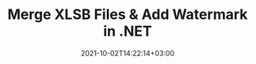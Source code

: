 ---
############################# Static ############################
layout: "autogen"
date: 2021-10-02T14:22:14+03:00
draft: false
path: "total/net/merger/xlsb/"

############################# Head ############################
head_title: "Merge & Split XLSB Files and Add Watermarks in C# .NET"
head_description: ".NET documents merger library to combine multiple XLSB files into a single file by joining selective number of pages or a range of pages from multiple source documents into one."

############################# Header ############################
title: "Merge XLSB Files & Add Watermark in .NET"
description: ".NET documents merger API to combine multiple XLSB files into a single file by joining selective number of pages or a range of pages from multiple source documents into one. Perform single document operations such as move, remove, rotate, swap and extract pages or split a single XLSB document into several resultant documents."

############################# SubMenu ############################
submenu:
    enable: false

############################# Content ############################
content:
    enable: true
    block:
    - title_left: "Merge XLSB Files & Add Watermark in C#"
      content_left: |
          Join XLSB files in C# .NET and add text or image watermarks to the single resultant document in .NET (C#, VB.NET, ASP.NET & .NET Core) applications.

          -   Instantiate **Merger** with input XLSB document
          -   Call **Join** method of **Merger** class instance and pass second source document path
          -   Call **Save** method of **Merger** class instance to save merged document
          -   Instantiate **Watermarker** with merged XLSB document as created above
          -   Create the **TextWatermark** object & set watermark properties
          -   Add watermark and save watermarked XLSB
          
      title_right: "Source Document Information Extraction"
      content_right: |
          You require `GroupDocs.Merger` & `GroupDocs.Watermark` namespaces to perform single and multiple documents merging operations within PDF, Microsoft Office, HTML, OpenDocument and many other document formats. Explore other [.NET APIs for Office documents](https://products.conholdate.com/total/net/) as offered by Conholdate.Total.
          
          Get the respective assembly files from the [downloads](https://downloads.conholdate.com/total/net) or fetch the whole package from [Nuget](https://www.nuget.org/packages/Conholdate.Total/) to add 'Conholdate.Total` directly in your workspace.
          
      code: |
          ```cs {linenos=false}
          // Merge XLSB files using GroupDocs.Merger API
          // Instantiate Merger with input XLSB document
          using (Merger merger = new Merger("input1.xlsb"))
          {
              // Call Join method of Merger class instance and pass second source document path
              merger.Join("input2.xlsb");

              // Call Save method of Merger class instance to save merged document
              merger.Save("merged.xlsb");
          }

          // Add text watermark to XLSB document
          // Instantiate Watermarker with merged XLSB document created above
          // GroupDocs.Merger created Output folder and save merged.xlsb there
          // We will load merged.xlsb document from Output folder
          using (Watermarker watermarker = new Watermarker("Output/merged.xlsb"))
          {
              // Initialize the Font to be used for watermark
              Font font = new Font("Arial", 19, FontStyle.Bold | FontStyle.Italic);

              // Create the TextWatermark object
              TextWatermark watermark = new TextWatermark("my watermark", font);

              // Set watermark properties
              watermark.ForegroundColor = Color.Red;
              watermark.BackgroundColor = Color.Blue;
              watermark.TextAlignment = TextAlignment.Right;
              watermark.Opacity = 0.5;

              // Add watermark and save watermarked XLSB
              watermarker.Add(watermark);
              watermarker.Save("output.xlsb");
          }
          ```
    - title_left: "Split XLSB File & Add Watermarks in .NET"
      content_left: |
          Split a single XLSB document to multiple independent documents and insert image or text watermarks to each of the splitted files using C# .NET.

          -   Set output path where files will be saved after splitting
          -   Instantiate **SplitOptions** object with path of splitted file and number of pages to be splitted
          -   Create **Merger** object with input XLSB and split using **SplitOptions**
          -   Instantiate **Watermarker** with splitted XLSB
          -   Create the **TextWatermark** object & set watermark properties
          -   Add watermark and save watermarked XLSB
        
      title_right: "Image Representation of Document Pages"
      content_right: |
          Combine all popular document file formats and generate image representation of the merged document pages in 'PNG', 'JPG' or 'BMP' formats. You can easily preview the complete document as a whole or display some specific pages based on page numbers or page ranges.

          Join popular document file formats on different operating systems such as Windows, Linux or macOS while using platforms such as Windows Azure, Mono and Xamarin.
          
      code: |
          ```cs {linenos=false}
          // Set output path where files will be saved after splitting
          string outputFolder = @"c:\output\";

          // Instantiate SplitOptions object with path of splitted file and number of pages to be splitted
          SplitOptions splitOptions = new SplitOptions(outputFolder + "document_{0}.{1}", new int[] { 1, 2, 4 });

          // Create Merger object with input XLSB
          using (Merger merger = new Merger("input.xlsb"))
          {
              // Split input XLSB using SplitOptions
              merger.Split(splitOptions);
          }

          // Get list of splitted files from output path
          string[] files = Directory.GetFiles(outputFolder);
          // Create counter that will be used for naming output files
          int i = 0;

          // Loop through all splitted files in the output folder
          foreach(string file in files)
          {
              i++; // Increment counter

              // Instantiate Watermarker with splitted XLSB
              using (Watermarker watermarker = new Watermarker(file))
              {
                  // Initialize the Font to be used for watermark
                  Font font = new Font("Arial", 19, FontStyle.Bold | FontStyle.Italic);

                  // Create the TextWatermark object
                  TextWatermark watermark = new TextWatermark("my watermark", font);

                  // Set watermark properties
                  watermark.ForegroundColor = Color.Red;
                  watermark.BackgroundColor = Color.Blue;
                  watermark.TextAlignment = TextAlignment.Right;
                  watermark.Opacity = 0.5;

                  // Add watermark and save watermarked XLSB
                  watermarker.Add(watermark);
                  watermarker.Save(string.Format("{0}output{1}.xlsb",outputFolder,i));
              }
          }
          ```
############################# About Formats ############################
about_formats:
    enable: false
############################# More Formats ############################
more_formats:
    enable: true
    auto: true
############################# Back to top ###############################
back_to_top:
  enable: true
---